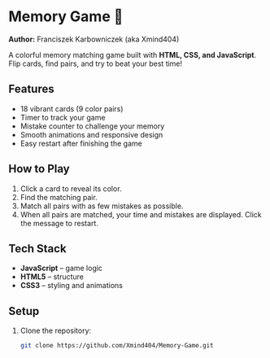 # Memory Game 🎴

**Author:** Franciszek Karbowniczek (aka Xmind404)  

A colorful memory matching game built with **HTML, CSS, and JavaScript**. Flip cards, find pairs, and try to beat your best time!

## Features
- 18 vibrant cards (9 color pairs)  
- Timer to track your game  
- Mistake counter to challenge your memory  
- Smooth animations and responsive design  
- Easy restart after finishing the game  

## How to Play
1. Click a card to reveal its color.  
2. Find the matching pair.  
3. Match all pairs with as few mistakes as possible.  
4. When all pairs are matched, your time and mistakes are displayed. Click the message to restart.  

## Tech Stack
- **JavaScript** – game logic  
- **HTML5** – structure  
- **CSS3** – styling and animations  

## Setup
1. Clone the repository:  
   ```bash
   git clone https://github.com/Xmind404/Memory-Game.git
   ```
